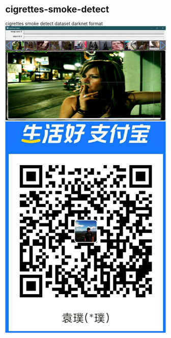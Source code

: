 # cigrettes-smoke-detect
cigrettes smoke detect dataset
darknet format
![image](https://raw.githubusercontent.com/ald2004/cigrettes-smoke-detect/master/Untitled.png)
![image](https://raw.githubusercontent.com/ald2004/cigrettes-smoke-detect/master/alipay.jpg)
